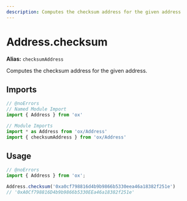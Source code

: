 ```yaml
---
description: Computes the checksum address for the given address
---
```


# Address.checksum

**Alias:** `checksumAddress`

Computes the checksum address for the given address.

## Imports

```ts twoslash
// @noErrors
// Named Module Import 
import { Address } from 'ox'

// Module Imports
import * as Address from 'ox/Address'
import { checksumAddress } from 'ox/Address'
```

## Usage

```ts twoslash
// @noErrors
import { Address } from 'ox';

Address.checksum('0xa0cf798816d4b9b9866b5330eea46a18382f251e')
// '0xA0Cf798816D4b9b9866b5330EEa46a18382f251e'
```